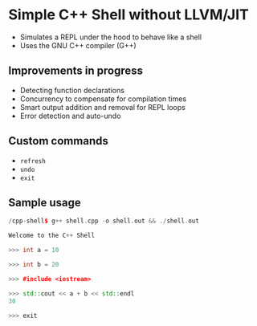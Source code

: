 # Simple C++ Shell without LLVM/JIT
- Simulates a REPL under the hood to behave like a shell
- Uses the GNU C++ compiler (G++)

## Improvements in progress
- Detecting function declarations
- Concurrency to compensate for compilation times
- Smart output addition and removal for REPL loops
- Error detection and auto-undo

## Custom commands
- `refresh`
- `undo`
- `exit`

## Sample usage
```cpp
/cpp-shell$ g++ shell.cpp -o shell.out && ./shell.out

Welcome to the C++ Shell

>>> int a = 10

>>> int b = 20

>>> #include <iostream>

>>> std::cout << a + b << std::endl
30

>>> exit 
```
